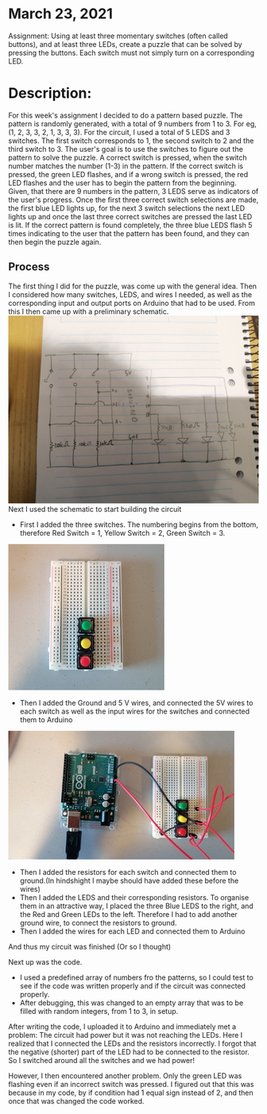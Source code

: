 # March 23, 2021
Assignment: Using at least three momentary switches (often called buttons), and at least three LEDs, create a puzzle that can be solved by pressing the buttons. 
Each switch must not simply turn on a corresponding LED.

# Description: 
For this week's assignment I decided to do a pattern based puzzle. The pattern is randomly generated, with a total of 9 numbers from 1 to 3. 
For eg, (1, 2, 3, 3, 2, 1, 3, 3, 3). For the circuit, I used a total of 5 LEDS and 3 switches. The first switch corresponds to 1, the second switch to 2 and the 
third switch to 3. The user's goal is to use the switches to figure out the pattern to solve the puzzle. A correct switch is pressed, when the switch number 
matches the number (1-3) in the pattern. If the correct switch is pressed, the green LED flashes, and if a wrong switch is pressed, the red LED flashes and the user 
has to begin the pattern from the beginning. Given, that there are 9 numbers in the pattern, 3 LEDS serve as indicators of the user's progress. Once the first three correct
switch selections are made, the first blue LED lights up, for the next 3 switch selections the next LED lights up and once the last three correct switches are pressed
the last LED is lit. If the correct pattern is found completely, the three blue LEDS flash 5 times indicating to the user that the pattern has been found, and they 
can then begin the puzzle again. 

## Process
The first thing I did for the puzzle, was come up with the general idea. Then I considered how many switches, LEDS, and wires I needed, as well as the corresponding
input and output ports on Arduino that had to be used. From this I then came up with a preliminary schematic. 
![](images/schematicdraft.jpg)
Next I used the schematic to start building the circuit

- First I added the three switches. The numbering begins from the bottom, therefore Red Switch = 1, Yellow Switch = 2, Green Switch = 3.

![](images/switches.jpg)

- Then I added the Ground and 5 V wires, and connected the 5V wires to each switch as well as the input wires for the switches and connected them to Arduino

![](images/switches2.jpg)

- Then I added the resistors for each switch and connected them to ground.(In hindshight I maybe should have added these before the wires)
- Then I added the LEDS and their corresponding resistors. To organise them in an attractive way, I placed the three Blue LEDS to the right, and the Red and Green LEDs to the left. Therefore I had to add another ground wire, to connect the resistors to ground.
- Then I added the wires for each LED and connected them to Arduino

And thus my circuit was finished (Or so I thought)

Next up was the code.
- I used a predefined array of numbers fro the patterns, so I could test to see if the code was written properly and if the circuit was connected properly. 
- After debugging, this was changed to an empty array that was to be filled with random integers, from 1 to 3, in setup.  

After writing the code, I uploaded it to Arduino and immediately met a problem: The circuit had power but it was not reaching the LEDs. Here I realized that I connected
the LEDs and the resistors incorrectly. I forgot that the negative (shorter) part of the LED had to be connected to the resistor. So I switched around all the switches and we had power!

However, I then encountered another problem. Only the green LED was flashing even if an incorrect switch was pressed. I figured out that this was because in my code, by if condition
had 1 equal sign instead of 2, and then once that was changed the code worked. 
